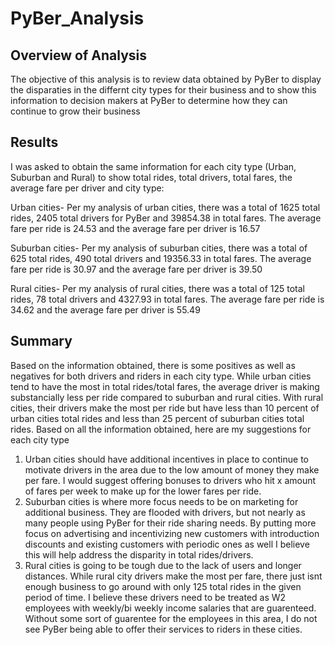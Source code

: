 # PyBer_Analysis

## Overview of Analysis
The objective of this analysis is to review data obtained by PyBer to display the disparaties in the differnt city types for their business and to show this information to decision makers at PyBer to determine how they can continue to grow their business

## Results
I was asked to obtain the same information for each city type (Urban, Suburban and Rural) to show total rides, total drivers, total fares, the average fare per driver and city type:

Urban cities- Per my analysis of urban cities, there was a total of 1625 total rides, 2405 total drivers for PyBer and 39854.38 in total fares. The average fare per ride is 24.53 and the average fare per driver is 16.57

Suburban cities- Per my analysis of suburban cities, there was a total of 625 total rides, 490 total drivers and 19356.33 in total fares. The average fare per ride is 30.97 and the average fare per driver is 39.50

Rural cities- Per my analysis of rural cities, there was a total of 125 total rides, 78 total drivers and 4327.93 in total fares. The average fare per ride is 34.62 and the average fare per driver is 55.49

## Summary
Based on the information obtained, there is some positives as well as negatives for both drivers and riders in each city type. While urban cities tend to have the most in total rides/total fares, the average driver is making substancially less per ride compared to suburban and rural cities. With rural cities, their drivers make the most per ride but have less than 10 percent of urban cities total rides and less than 25 percent of suburban cities total rides. Based on all the information obtained, here are my suggestions for each city type

1. Urban cities should have additional incentives in place to continue to motivate drivers in the area due to the low amount of money they make per fare. I would suggest offering bonuses to drivers who hit x amount of fares per week to make up for the lower fares per ride. 
2. Suburban cities is where more focus needs to be on marketing for additional business. They are flooded with drivers, but not nearly as many people using PyBer for their ride sharing needs. By putting more focus on advertising and incentivizing new customers with introduction discounts and existing customers with periodic ones as well I believe this will help address the disparity in total rides/drivers.
3. Rural cities is going to be tough due to the lack of users and longer distances. While rural city drivers make the most per fare, there just isnt enough business to go around with only 125 total rides in the given period of time. I believe these drivers need to be treated as W2 employees with weekly/bi weekly income salaries that are guarenteed. Without some sort of guarentee for the employees in this area, I do not see PyBer being able to offer their services to riders in these cities. 
